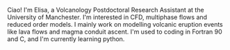Ciao! I'm Elisa, a Volcanology Postdoctoral Research Assistant at the University of Manchester.
I'm interested in CFD, multiphase flows and reduced order models. 
I mainly work on modelling volcanic eruption events like lava flows and magma conduit ascent.
I'm used to coding in Fortran 90 and C, and I'm currently learning python.

<!---
BiElisa/BiElisa is a ✨ special ✨ repository because its `README.md` (this file) appears on your GitHub profile.
You can click the Preview link to take a look at your changes.
--->
